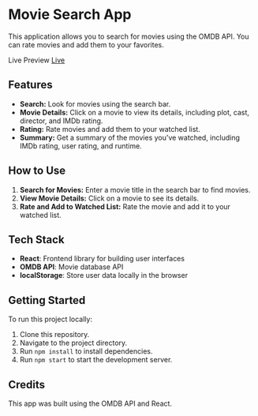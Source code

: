 # Movie Search App

This application allows you to search for movies using the OMDB API. You can rate movies and add them to your favorites.

Live Preview [Live](https://justaway1.github.io/usePopcorn/)

## Features

- **Search:** Look for movies using the search bar.
- **Movie Details:** Click on a movie to view its details, including plot, cast, director, and IMDb rating.
- **Rating:** Rate movies and add them to your watched list.
- **Summary:** Get a summary of the movies you've watched, including IMDb rating, user rating, and runtime.

## How to Use

1. **Search for Movies:** Enter a movie title in the search bar to find movies.
2. **View Movie Details:** Click on a movie to see its details.
3. **Rate and Add to Watched List:** Rate the movie and add it to your watched list.

## Tech Stack

- **React**: Frontend library for building user interfaces
- **OMDB API**: Movie database API
- **localStorage**: Store user data locally in the browser

## Getting Started

To run this project locally:

1. Clone this repository.
2. Navigate to the project directory.
3. Run `npm install` to install dependencies.
4. Run `npm start` to start the development server.

## Credits

This app was built using the OMDB API and React.

